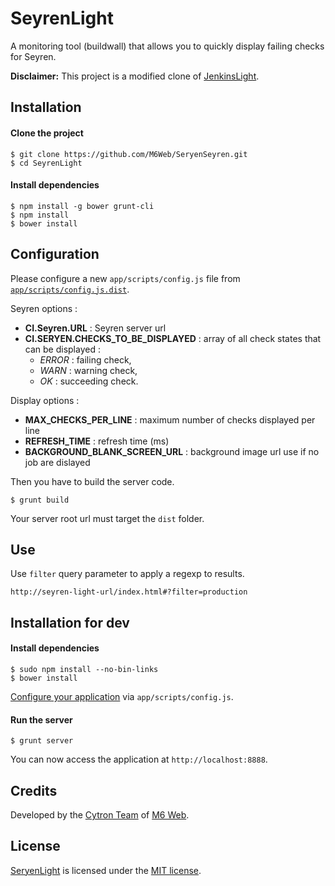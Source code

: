 # SeyrenLight

A monitoring tool (buildwall) that allows you to quickly display failing checks for Seyren.

**Disclaimer:** This project is a modified clone of [JenkinsLight](https://github.com/M6Web/JenkinsLight).

## Installation

#### Clone the project

```
$ git clone https://github.com/M6Web/SeryenSeyren.git
$ cd SeyrenLight
```

#### Install dependencies

```
$ npm install -g bower grunt-cli
$ npm install
$ bower install
```

## Configuration

Please configure a new `app/scripts/config.js` file from [`app/scripts/config.js.dist`](app/scripts/config.js.dist).

Seyren options :

* **CI.Seyren.URL** : Seyren server url
* **CI.SERYEN.CHECKS_TO_BE_DISPLAYED** : array of all check states that can be displayed :
  * *ERROR* : failing check,
  * *WARN* : warning check,
  * *OK* : succeeding check.

Display options :

* **MAX_CHECKS_PER_LINE** : maximum number of checks displayed per line
* **REFRESH_TIME** : refresh time (ms)
* **BACKGROUND_BLANK_SCREEN_URL** : background image url use if no job are dislayed

Then you have to build the server code.

```shell
$ grunt build
```

Your server root url must target the `dist` folder.

## Use

Use `filter` query parameter to apply a regexp to results.

```
http://seyren-light-url/index.html#?filter=production
```

## Installation for dev

#### Install dependencies

```
$ sudo npm install --no-bin-links
$ bower install
```

[Configure your application](#configuration) via `app/scripts/config.js`.

#### Run the server

```
$ grunt server
```

You can now access the application at `http://localhost:8888`.

## Credits

Developed by the [Cytron Team](http://cytron.fr/) of [M6 Web](http://tech.m6web.fr/).

## License

[SeryenLight](https://github.com/M6Web/SeryenLight) is licensed under the [MIT license](LICENSE).
